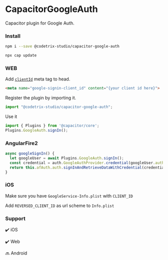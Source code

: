 # CapacitorGoogleAuth
Capacitor plugin for Google Auth.

### Install
```bash
npm i --save @codetrix-studio/capacitor-google-auth

npx cap update
```

### WEB
Add [`clientId`](https://developers.google.com/identity/sign-in/web/sign-in#specify_your_apps_client_id) meta tag to head.
```html
<meta name="google-signin-client_id" content="{your client id here}">
```

Register the plugin by importing it.
```ts
import "@codetrix-studio/capacitor-google-auth";
```

Use it
```ts
import { Plugins } from '@capacitor/core';
Plugins.GoogleAuth.signIn();
```



### AngularFire2
```ts
async googleSignIn() {
  let googleUser = await Plugins.GoogleAuth.signIn();
  const credential = auth.GoogleAuthProvider.credential(googleUser.authentication.idToken);
  return this.afAuth.auth.signInAndRetrieveDataWithCredential(credential);
}
```

### iOS
Make sure you have `GoogleService-Info.plist` with `CLIENT_ID`

Add `REVERSED_CLIENT_ID` as url scheme to `Info.plist`

### Support
✔️ iOS

✔️ Web

🔜 Android
